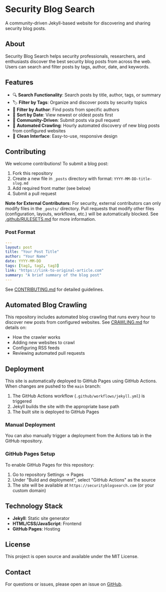 # Security Blog Search

A community-driven Jekyll-based website for discovering and sharing security blog posts.

## About

Security Blog Search helps security professionals, researchers, and enthusiasts discover the best security blog posts from across the web. Users can search and filter posts by tags, author, date, and keywords.

## Features

- 🔍 **Search Functionality**: Search posts by title, author, tags, or summary
- 🏷️ **Filter by Tags**: Organize and discover posts by security topics
- 👤 **Filter by Author**: Find posts from specific authors
- 📅 **Sort by Date**: View newest or oldest posts first
- 📝 **Community-Driven**: Submit posts via pull request
- 🤖 **Automated Crawling**: Hourly automated discovery of new blog posts from configured websites
- 🎨 **Clean Interface**: Easy-to-use, responsive design


## Contributing

We welcome contributions! To submit a blog post:

1. Fork this repository
2. Create a new file in `_posts` directory with format: `YYYY-MM-DD-title-slug.md`
3. Add required front matter (see below)
4. Submit a pull request

**Note for External Contributors:** For security, external contributors can only modify files in the `_posts/` directory. Pull requests that modify other files (configuration, layouts, workflows, etc.) will be automatically blocked. See [.github/RULESETS.md](.github/RULESETS.md) for more information.

### Post Format

```yaml
---
layout: post
title: "Your Post Title"
author: "Your Name"
date: YYYY-MM-DD
tags: [tag1, tag2, tag3]
link: "https://link-to-original-article.com"
summary: "A brief summary of the blog post"
---
```

See [CONTRIBUTING.md](contributing.md) for detailed guidelines.

## Automated Blog Crawling

This repository includes automated blog crawling that runs every hour to discover new posts from configured websites. See [CRAWLING.md](CRAWLING.md) for details on:

- How the crawler works
- Adding new websites to crawl
- Configuring RSS feeds
- Reviewing automated pull requests

## Deployment

This site is automatically deployed to GitHub Pages using GitHub Actions. When changes are pushed to the `main` branch:

1. The GitHub Actions workflow (`.github/workflows/jekyll.yml`) is triggered
2. Jekyll builds the site with the appropriate base path
3. The built site is deployed to GitHub Pages

### Manual Deployment

You can also manually trigger a deployment from the Actions tab in the GitHub repository.

### GitHub Pages Setup

To enable GitHub Pages for this repository:

1. Go to repository Settings → Pages
2. Under "Build and deployment", select "GitHub Actions" as the source
3. The site will be available at `https://securityblogsearch.com` (or your custom domain)

## Technology Stack

- **Jekyll**: Static site generator
- **HTML/CSS/JavaScript**: Frontend
- **GitHub Pages**: Hosting

## License

This project is open source and available under the MIT License.

## Contact

For questions or issues, please open an issue on [GitHub](https://github.com/LouisMastelinck/securityblogsearch.com/issues).
